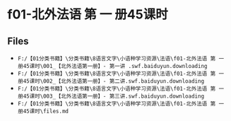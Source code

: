 # f01-北外法语 第 一 册45课时

## Files

- `F:/【01分类书籍】\分类书籍\8语言文字\小语种学习资源\法语\f01-北外法语 第 一 册45课时\001_【北外法语第一册】- 第一讲 .swf.baiduyun.downloading`
- `F:/【01分类书籍】\分类书籍\8语言文字\小语种学习资源\法语\f01-北外法语 第 一 册45课时\002_【北外法语第一册】- 第二讲.swf.baiduyun.downloading`
- `F:/【01分类书籍】\分类书籍\8语言文字\小语种学习资源\法语\f01-北外法语 第 一 册45课时\003_【北外法语第一册】- 第三讲.swf.baiduyun.downloading`
- `F:/【01分类书籍】\分类书籍\8语言文字\小语种学习资源\法语\f01-北外法语 第 一 册45课时\files.md`
